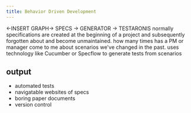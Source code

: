 ```yaml
---
title: Behavior Driven Development
---
```

<-INSERT GRAPH-> SPECS -> GENERATOR -> TESTARONIS
normally specifications are created at the beginning of a project and subsequently forgotten about and become unmaintained. 
how many times has a PM or manager come to me about scenarios we've changed in the past.
uses technology like Cucumber or Specflow to generate tests from scenarios

## output
- automated tests
- navigatable websites of specs
- boring paper documents
- version control
